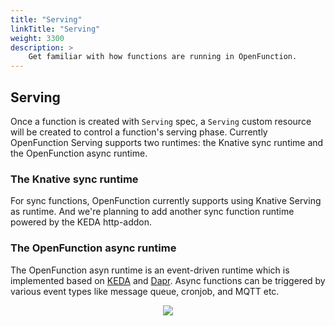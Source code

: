 ```yaml
---
title: "Serving"
linkTitle: "Serving"
weight: 3300
description: >	
    Get familiar with how functions are running in OpenFunction.
---
```


## Serving

Once a function is created with `Serving` spec, a `Serving` custom resource will be created to control a function's serving phase. Currently OpenFunction Serving supports two runtimes: the Knative sync runtime and the OpenFunction async runtime.

### The Knative sync runtime

For sync functions, OpenFunction currently supports using Knative Serving as runtime.
And we're planning to add another sync function runtime powered by the KEDA http-addon.

### The OpenFunction async runtime

The OpenFunction asyn runtime is an event-driven runtime which is implemented based on [KEDA](https://keda.sh/) and [Dapr](https://dapr.io/). Async functions can be triggered by various event types like message queue, cronjob, and MQTT etc.

<div align=center><img src=/images/docs/en/concepts/function/openfunction-serving.svg/></div>
